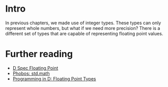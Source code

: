 # Intro
In previous chapters, we made use of integer types. These types can only
represent whole numbers, but what if we need more precision? There is a
different set of types that are capable of representing floating point values.

# Further reading
* [D Spec Floating Point](https://dlang.org/spec/float.html)
* [Phobos: std.math](https://dlang.org/phobos/std_math.html)
* [Programming in D: Floating Point Types](https://ddili.org/ders/d.en/floating_point.html)
